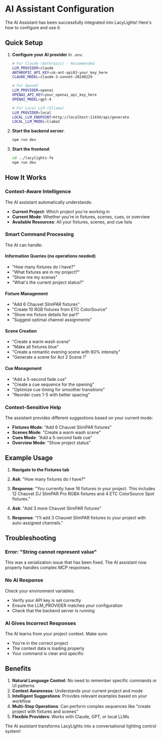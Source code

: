 # AI Assistant Configuration

The AI Assistant has been successfully integrated into LacyLights! Here's how to configure and use it:

## Quick Setup

1. **Configure your AI provider** in `.env`:
   ```bash
   # For Claude (Anthropic) - Recommended
   LLM_PROVIDER=claude
   ANTHROPIC_API_KEY=sk-ant-api03-your_key_here
   CLAUDE_MODEL=claude-3-sonnet-20240229
   
   # For OpenAI
   LLM_PROVIDER=openai
   OPENAI_API_KEY=your_openai_api_key_here
   OPENAI_MODEL=gpt-4
   
   # For Local LLM (Ollama)
   LLM_PROVIDER=local
   LOCAL_LLM_ENDPOINT=http://localhost:11434/api/generate
   LOCAL_LLM_MODEL=llama2
   ```

2. **Start the backend server**:
   ```bash
   npm run dev
   ```

3. **Start the frontend**:
   ```bash
   cd ../lacylights-fe
   npm run dev
   ```

## How It Works

### Context-Aware Intelligence
The AI assistant automatically understands:
- **Current Project**: Which project you're working in
- **Current Mode**: Whether you're in fixtures, scenes, cues, or overview
- **Available Resources**: All your fixtures, scenes, and cue lists

### Smart Command Processing
The AI can handle:

#### **Information Queries** (no operations needed)
- "How many fixtures do I have?"
- "What fixtures are in my project?"
- "Show me my scenes"
- "What's the current project status?"

#### **Fixture Management**
- "Add 6 Chauvet SlimPAR fixtures"
- "Create 10 RGB fixtures from ETC ColorSource"
- "Show me fixture details for par1"
- "Suggest optimal channel assignments"

#### **Scene Creation**
- "Create a warm wash scene"
- "Make all fixtures blue"
- "Create a romantic evening scene with 60% intensity"
- "Generate a scene for Act 2 Scene 1"

#### **Cue Management**
- "Add a 5-second fade cue"
- "Create a cue sequence for the opening"
- "Optimize cue timing for smoother transitions"
- "Reorder cues 1-5 with better spacing"

### Context-Sensitive Help
The assistant provides different suggestions based on your current mode:
- **Fixtures Mode**: "Add 6 Chauvet SlimPAR fixtures"
- **Scenes Mode**: "Create a warm wash scene"
- **Cues Mode**: "Add a 5-second fade cue"
- **Overview Mode**: "Show project status"

## Example Usage

1. **Navigate to the Fixtures tab**
2. **Ask**: "How many fixtures do I have?"
3. **Response**: "You currently have 16 fixtures in your project. This includes 12 Chauvet DJ SlimPAR Pro RGBA fixtures and 4 ETC ColorSource Spot fixtures."

4. **Ask**: "Add 3 more Chauvet SlimPAR fixtures"
5. **Response**: "I'll add 3 Chauvet SlimPAR fixtures to your project with auto-assigned channels."

## Troubleshooting

### Error: "String cannot represent value"
This was a serialization issue that has been fixed. The AI assistant now properly handles complex MCP responses.

### No AI Response
Check your environment variables:
- Verify your API key is set correctly
- Ensure the LLM_PROVIDER matches your configuration
- Check that the backend server is running

### AI Gives Incorrect Responses
The AI learns from your project context. Make sure:
- You're in the correct project
- The context data is loading properly
- Your command is clear and specific

## Benefits

1. **Natural Language Control**: No need to remember specific commands or UI patterns
2. **Context Awareness**: Understands your current project and mode
3. **Intelligent Suggestions**: Provides relevant examples based on your workflow
4. **Multi-Step Operations**: Can perform complex sequences like "create project with fixtures and scenes"
5. **Flexible Providers**: Works with Claude, GPT, or local LLMs

The AI assistant transforms LacyLights into a conversational lighting control system!
